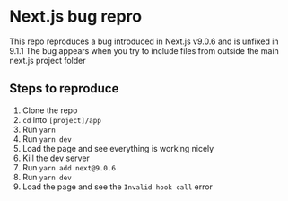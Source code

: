 # Next.js bug repro

This repo reproduces a bug introduced in Next.js v9.0.6 and is unfixed in 9.1.1
The bug appears when you try to include files from outside the main next.js project folder

## Steps to reproduce

1. Clone the repo
0. `cd` into `[project]/app`
0. Run `yarn`
0. Run `yarn dev`
0. Load the page and see everything is working nicely
0. Kill the dev server
0. Run `yarn add next@9.0.6`
0. Run `yarn dev`
0. Load the page and see the `Invalid hook call` error